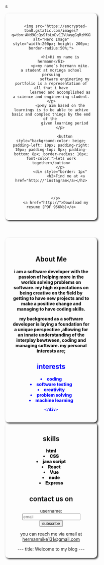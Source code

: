 s<!DOCTYPE html>
<html lang="en">
<body>
</header>
<title>my portfolio</title>
<!--HEADER SECTION-HERO SECTION-->
<header>
    <div style="border: 1px; solid;border-color: aqua; padding:20px; width:50%; border-radius: 10px; box-shadow: 3px 3px 5px;">
        

        <img src="https://encrypted-tbn0.gstatic.com/images?q=tbn:ANd9GcQsSfbLxDv1IVUaygGqRzMKGPzT6xIKu2Cj3ssd_raruzHxxYDn3pehZFyrOKzjcfNBdiwtXg&s" alt="Hero Image" style="width:200px; height: 200px; border-radius:50%;">

    
   </style> 
    
            <h1>Hi my name is hermann</h1>
            <p>my name`s hermann mike. a student at moringa school persuing
                software enginering my portfolio is a representation of all that i have
            learned and accomplished as a science and engineering student.</p>
            <p>my aim based on the learnings is to be able to achive basic and complex things by the end of the 
                given learning period
            </p>

                <button style="background-color: beige; padding-left: 10px; padding-right: 10px; padding-top: 8px; padding-bottom: 8px; border-radius: 10px; font-color:">lets work together</button>
            </p>
            <div style="border: 1px"
                 <h2>Find me at <a href="http://"instagram</a></h2>
    
        

        </p>
        <a href="http://">Download my resume (PDF 956kb)</a>
    

</div>
</div>
<header>
</header>
<!--ABOUT ME SECTION-->
<section>
    <div>
        <div style="border: 1px; solid;border-color: aqua; padding:20px;padding-top:10px; width:50%; border-radius: 10px; box-shadow: 3px 3px 5px;">
                <br>
        <h2>About Me</h2>
        <div style="font-weight:800;"
        <p>i am a software developer with the passion of helping more in the worlds 
            solving problems on software. my high expectations on being creative on the field 
            by getting to have new projects and to make a positive change and managing to have 
            coding skills.
            <p> my background as a software developer is laying a foundation for a unique perspective
                ,allowing for an innate understanding of the interplay bewtween, coding and managing software.
                my personal interests are;
                <div style="color: blue">
                <h2>interests</h2>
            </ul>
            <li>coding</li>
            <li>software testing</li>
            <li>creativity</li>
            <li>problem solving</li>
            <li>machine learning</li>
            </p>
            
    </div>
<!--SKILLS SECTION-->
</section>
</div>
<div style="border: 1px; solid;border-color: brown; padding:20px;padding-top:10px; width:50%; border-radius: 10px; box-shadow: 3px 3px 5px; font-variant: bold;">
<h2>skills</h2>
</ul>
<div style="font-weight: 900;"
<li>html</li>
<li>CSS</li>
<li>java script</li>
<li>React</li>
<li>Vue</li>
<li>node</li>
<li>Express</li>
</ul>
</div>
<!--FOOTER SECTION-->
<footer>
    <div>
        <div tyle="border: 1px; solid;border-color: brown; padding:20px;padding-top:10px; width:50%; border-radius: 10px; box-shadow: 3px 3px 5px;">
        <h2>contact us on</h2>
        <form>
            <label for="username"> username:</label>
            <input type="text" id="username" placeholder="email"><button>
                subscribe
            </button>
        </form>
        <p>you can reach me via email at <a href="mailton">hermanmike131@gmail.com</a>
            </p>
    </div>
</footer>
---
title: Welcome to my blog
---

